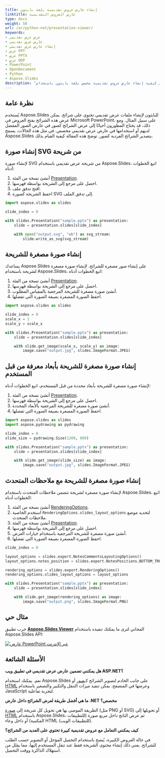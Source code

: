 ```yaml
---
title: إنشاء عارض عروض تقديمية بلغة بايثون
linktitle: عارض العروض التقديمية
type: docs
weight: 50
url: /ar/python-net/presentation-viewer/
keywords: 
- عرض عرض تقديمي
- عارض عرض تقديمي
- إنشاء عارض عرض تقديمي
- عرض PPT
- عرض PPTX
- عرض ODP
- PowerPoint
- OpenDocument
- Python
- Aspose.Slides
description: "تعرف على كيفية إنشاء عارض عروض تقديمية مخصص بلغة بايثون باستخدام Aspose.Slides. عرض ملفات PowerPoint (PPTX, PPT) وOpenDocument (ODP) بسهولة دون الحاجة إلى Microsoft PowerPoint أو أي برنامج مكتبي آخر."
---
```


## **نظرة عامة**

يُستخدم Aspose.Slides للبايثون لإنشاء ملفات عرض تقديمي تحتوي على شرائح. يمكن عرض هذه الشرائح بفتح العروض في Microsoft PowerPoint، على سبيل المثال. ومع ذلك، قد يحتاج المطورون أحيانًا إلى عرض الشرائح كصور في عارض الصور المفضل لديهم أو استخدامها في عارض عرض تقديمي مخصص. في مثل هذه الحالات، يسمح Aspose.Slides بتصدير الشرائح الفردية كصور. توضح هذه المقالة كيفية القيام بذلك.

## **إنشاء صورة SVG من شريحة**

لإنشاء صورة SVG من شريحة عرض تقديمي باستخدام Aspose.Slides، اتبع الخطوات أدناه:

1. أنشئ نسخة من الفئة [Presentation](https://reference.aspose.com/slides/python-net/aspose.slides/presentation/).
1. احصل على مرجع إلى الشريحة بواسطة فهرسها.
1. افتح تدفق ملف.
1. احفظ الشريحة كصورة SVG إلى تدفق الملف.

```py
import aspose.slides as slides

slide_index = 0

with slides.Presentation("sample.pptx") as presentation:
    slide = presentation.slides[slide_index]

    with open("output.svg", "wb") as svg_stream:
        slide.write_as_svg(svg_stream)
```

## **إنشاء صورة مصغرة للشريحة**

يساعدك Aspose.Slides على إنشاء صور مصغرة للشرائح. لإنشاء صورة مصغرة لشريحة باستخدام Aspose.Slides، اتبع الخطوات أدناه:

1. أنشئ نسخة من الفئة [Presentation](https://reference.aspose.com/slides/python-net/aspose.slides/presentation/).
1. احصل على مرجع إلى الشريحة بواسطة فهرسها.
1. أنشئ صورة مصغرة للشريحة المرجعية بالمقياس المطلوب.
1. احفظ الصورة المصغرة بصيغة الصورة التي تفضلها.

```py
import aspose.slides as slides

slide_index = 0
scale_x = 1
scale_y = scale_x

with slides.Presentation("sample.pptx") as presentation:
    slide = presentation.slides[slide_index]

    with slide.get_image(scale_x, scale_y) as image:
        image.save("output.jpg", slides.ImageFormat.JPEG)
```

## **إنشاء صورة مصغرة للشريحة بأبعاد معرفة من قبل المستخدم**

لإنشاء صورة مصغرة للشريحة بأبعاد محددة من قبل المستخدم، اتبع الخطوات أدناه:

1. أنشئ نسخة من الفئة [Presentation](https://reference.aspose.com/slides/python-net/aspose.slides/presentation/).
1. احصل على مرجع إلى الشريحة بواسطة فهرسها.
1. أنشئ صورة مصغرة للشريحة المرجعية بالأبعاد المحددة.
1. احفظ الصورة المصغرة بصيغة الصورة التي تفضلها.

```py
import aspose.slides as slides
import aspose.pydrawing as pydrawing

slide_index = 0
slide_size = pydrawing.Size(1200, 800)

with slides.Presentation("sample.pptx") as presentation:
    slide = presentation.slides[slide_index]

    with slide.get_image(slide_size) as image:
        image.save("output.jpg", slides.ImageFormat.JPEG)
```

## **إنشاء صورة مصغرة للشريحة مع ملاحظات المتحدث**

لإنشاء صورة مصغرة لشريحة تتضمن ملاحظات المتحدث باستخدام Aspose.Slides، اتبع الخطوات أدناه:

1. أنشئ نسخة من الفئة [RenderingOptions](https://reference.aspose.com/slides/python-net/aspose.slides.export/renderingoptions/).
1. استخدم الخاصية `RenderingOptions.slides_layout_options` لتحديد موضع ملاحظات المتحدث.
1. أنشئ نسخة من الفئة [Presentation](https://reference.aspose.com/slides/python-net/aspose.slides/presentation/).
1. احصل على مرجع إلى الشريحة بواسطة فهرسها.
1. أنشئ صورة مصغرة للشريحة المرجعية باستخدام خيارات العرض.
1. احفظ الصورة المصغرة بصيغة الصورة التي تفضلها.

```py
slide_index = 0

layout_options = slides.export.NotesCommentsLayoutingOptions()
layout_options.notes_position = slides.export.NotesPositions.BOTTOM_TRUNCATED

rendering_options = slides.export.RenderingOptions()
rendering_options.slides_layout_options = layout_options

with slides.Presentation("sample.pptx") as presentation:
    slide = presentation.slides[slide_index]

    with slide.get_image(rendering_options) as image:
        image.save("output.png", slides.ImageFormat.PNG)
```

## **مثال حي**

جرب تطبيق [**Aspose.Slides Viewer**](https://products.aspose.app/slides/viewer/) المجاني لترى ما يمكنك تنفيذه باستخدام Aspose.Slides API:

[![عارض PowerPoint عبر الإنترنت](online-PowerPoint-viewer.png)](https://products.aspose.app/slides/viewer/)

## **الأسئلة الشائعة**

**هل يمكنني تضمين عارض عرض تقديمي في تطبيق ويب ASP.NET؟**

نعم. يمكنك استخدام Aspose.Slides على جانب الخادم لتصوير الشرائح كـ[صور](/slides/ar/python-net/convert-powerpoint-to-png/) أو [HTML](/slides/ar/python-net/convert-powerpoint-to-html/) وعرضها في المتصفح. يمكن تنفيذ ميزات التنقل والتكبير والتصغير باستخدام JavaScript لتجربة تفاعلية.

**ما هي أفضل طريقة لعرض الشرائح داخل عارض .NET مخصص؟**

الطريقة الموصى بها هي تحويل كل شريحة إلى [صورة](/slides/ar/python-net/convert-powerpoint-to-png/) (مثل PNG أو SVG) أو تحويلها إلى [HTML](/slides/ar/python-net/convert-powerpoint-to-html/) باستخدام Aspose.Slides، ثم عرض الناتج داخل مربع صورة (للتطبيقات المكتبية) أو داخل وعاء HTML (للتطبيقات الويب).

**كيف يمكنني التعامل مع عروض تقديمية كبيرة تحتوي على العديد من الشرائح؟**

في حالة العروض الكبيرة، يُنصح باستخدام التحميل المؤجل أو التصوير حسب الطلب للشرائح. يعني ذلك إنشاء محتوى الشريحة فقط عند تنقل المستخدم إليها، مما يقلل من استهلاك الذاكرة ووقت التحميل.